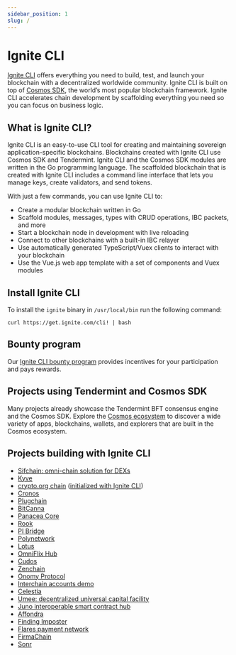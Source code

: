 ```yaml
---
sidebar_position: 1
slug: /
---
```


# Ignite CLI

[Ignite CLI](https://github.com/ignite/cli) offers everything you need to build, test, and launch your blockchain with a
decentralized worldwide community. Ignite CLI is built on top of [Cosmos SDK](https://docs.cosmos.network), the world’s
most popular blockchain framework. Ignite CLI accelerates chain development by scaffolding everything you need so you
can focus on business logic.

## What is Ignite CLI?

Ignite CLI is an easy-to-use CLI tool for creating and maintaining sovereign application-specific blockchains.
Blockchains created with Ignite CLI use Cosmos SDK and Tendermint. Ignite CLI and the Cosmos SDK modules are written in
the Go programming language. The scaffolded blockchain that is created with Ignite CLI includes a command line interface
that lets you manage keys, create validators, and send tokens.

With just a few commands, you can use Ignite CLI to:

* Create a modular blockchain written in Go
* Scaffold modules, messages, types with CRUD operations, IBC packets, and more
* Start a blockchain node in development with live reloading
* Connect to other blockchains with a built-in IBC relayer
* Use automatically generated TypeScript/Vuex clients to interact with your blockchain
* Use the Vue.js web app template with a set of components and Vuex modules

## Install Ignite CLI

To install the `ignite` binary in `/usr/local/bin` run the following command:

```
curl https://get.ignite.com/cli! | bash
```

## Bounty program

Our [Ignite CLI bounty program](06-bounty.md) provides incentives for your participation and pays rewards.

## Projects using Tendermint and Cosmos SDK

Many projects already showcase the Tendermint BFT consensus engine and the Cosmos SDK. Explore
the [Cosmos ecosystem](https://cosmos.network/ecosystem/apps) to discover a wide variety of apps, blockchains, wallets,
and explorers that are built in the Cosmos ecosystem.

## Projects building with Ignite CLI

* [Sifchain: omni-chain solution for DEXs](https://github.com/Sifchain/sifnode)
* [Kyve](https://www.kyve.network/)
* [crypto.org chain](https://github.com/crypto-org-chain/chain-main) ([initialized with Ignite CLI](https://github.com/crypto-org-chain/chain-main/commit/37b2ecb49a9aae7c581270a4f2dbecfcd8e8a6e9))
* [Cronos](https://github.com/crypto-org-chain/cronos)
* [Plugchain](https://github.com/oracleNetworkProtocol/plugchain)
* [BitCanna](https://github.com/BitCannaGlobal/bcna)
* [Panacea Core](https://github.com/medibloc/panacea-core)
* [Rook](https://github.com/cmwaters/rook)
* [PI Bridge](https://github.com/pchain-org/pi-bridge)
* [Polynetwork](https://github.com/Switcheo/polynetwork-cosmos)
* [Lotus](https://github.com/BabyBlockchains/Lotus)
* [OmniFlix Hub](https://github.com/OmniFlix/omniflixhub)
* [Cudos](https://github.com/CudoVentures/cudos-node)
* [Zenchain](https://github.com/zenchainprotocol/zenchain)
* [Onomy Protocol](https://github.com/onomyprotocol/ochain)
* [Interchain accounts demo](https://github.com/cosmos/interchain-accounts)
* [Celestia](https://github.com/celestiaorg/celestia-app)
* [Umee: decentralized universal capital facility](https://github.com/umee-network/umee)
* [Juno interoperable smart contract hub](https://github.com/CosmosContracts/Juno)
* [Affondra](https://github.com/EG-easy/affondra)
* [Finding Imposter](https://github.com/chantmk/Finding-imposter)
* [Flares payment network](https://github.com/wangfeiping/flares)
* [FirmaChain](https://github.com/firmachain/firmachain)
* [Sonr](https://github.com/sonr-io/sonr)
